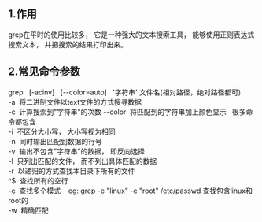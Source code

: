 ## 1.作用
grep在平时的使用比较多， 它是一种强大的文本搜索工具， 能够使用正则表达式搜索文本， 并把搜索的结果打印出来。
## 2.常见命令参数
 grep   [-acinv]   [--color=auto]   '字符串'  文件名(相对路径，绝对路径都可)  
 -a  将二进制文件以text文件的方式搜寻数据  
 -c  计算搜索到"字符串"的次数
 --color  将匹配到的字符串加上颜色显示   很多命令都包含  
 -i  不区分大小写， 大小写视为相同  
 -n  同时输出匹配到数据的行号  
 -v  输出不包含"字符串"的数据， 即反向选择  
 -l  只列出匹配的文件， 而不列出具体匹配的数据  
 -r  以递归的方式查找本目录下所有的文件  
 ^$  查找所有的空行  
 -e  查找多个模式    eg: grep -e "linux" -e "root" /etc/passwd 查找包含linux和root的  
 -w  精确匹配   
